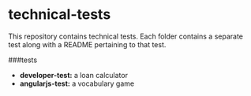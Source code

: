 technical-tests
===============
This repository contains technical tests. Each folder contains a separate test along with a README pertaining to that test.

###tests
- __developer-test:__ a loan calculator
- __angularjs-test:__ a vocabulary game
